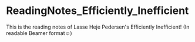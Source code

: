 # ReadingNotes_Efficiently_Inefficient
This is the reading notes of Lasse Heje Pedersen's Efficiently Inefficient! (In readable Beamer format☺)
